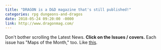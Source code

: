 ```yaml
---
title: "DRAGON is a D&D magazine that's still published!"
categories: rpg dungeons-and-dragos
date: 2018-05-24 09:20:00 -0000
link: http://www.dragonmag.com/
---
```

Don't bother scrolling the Latest News. **Click on the Issues / covers.** Each issue has "Maps of the Month," too. Like [this](https://media.wizards.com/2017/dnd/dragon/TOA_Level1.jpg).
